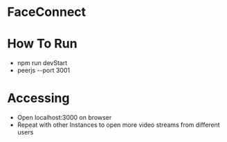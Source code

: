 # FaceConnect

# How To Run
- npm run devStart
- peerjs --port 3001

# Accessing
- Open localhost:3000 on browser
- Repeat with other Instances to open more video streams from different users
